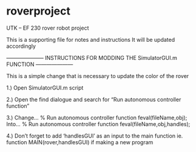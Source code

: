 # roverproject
UTK – EF 230 rover robot project

This is a supporting file for notes and instructions
It will be updated accordingly 

——————— INSTRUCTIONS FOR MODDING THE SimulatorGUI.m FUNCTION ———————

This is a simple change that is necessary to update the color of the rover

1.) Open SimulatorGUI.m script

2.) Open the find dialogue and search for  “Run autonomous controller function”

3.) Change…
                % Run autonomous controller function
                feval(fileName,obj);
    Into...
                % Run autonomous controller function
                feval(fileName,obj,handles);

4.) Don’t forget to add ‘handlesGUI’ as an input to the main function 
	ie. function MAIN(rover,handlesGUI) if making a new program
